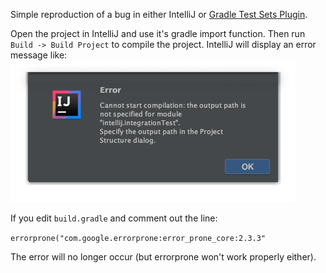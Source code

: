 Simple reproduction of a bug in either IntelliJ or [Gradle Test Sets Plugin](https://github.com/unbroken-dome/gradle-testsets-plugin).

Open the project in IntelliJ and use it's gradle import function. Then run `Build -> Build Project` to compile the project.
IntelliJ will display an error message like:
![Error Dialog](error.png)

If you edit `build.gradle` and comment out the line:

```errorprone("com.google.errorprone:error_prone_core:2.3.3"``` 

The error will no longer occur (but errorprone won't work properly either).